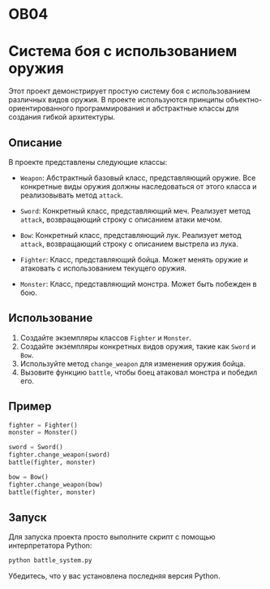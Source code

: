 # ОВ04
 
# Система боя с использованием оружия

Этот проект демонстрирует простую систему боя с использованием различных видов оружия. В проекте используются принципы объектно-ориентированного программирования и абстрактные классы для создания гибкой архитектуры.

## Описание

В проекте представлены следующие классы:

- `Weapon`: Абстрактный базовый класс, представляющий оружие. Все конкретные виды оружия должны наследоваться от этого класса и реализовывать метод `attack`.

- `Sword`: Конкретный класс, представляющий меч. Реализует метод `attack`, возвращающий строку с описанием атаки мечом.

- `Bow`: Конкретный класс, представляющий лук. Реализует метод `attack`, возвращающий строку с описанием выстрела из лука.

- `Fighter`: Класс, представляющий бойца. Может менять оружие и атаковать с использованием текущего оружия.

- `Monster`: Класс, представляющий монстра. Может быть побежден в бою.

## Использование

1. Создайте экземпляры классов `Fighter` и `Monster`.
2. Создайте экземпляры конкретных видов оружия, такие как `Sword` и `Bow`.
3. Используйте метод `change_weapon` для изменения оружия бойца.
4. Вызовите функцию `battle`, чтобы боец атаковал монстра и победил его.

## Пример

```python
fighter = Fighter()
monster = Monster()

sword = Sword()
fighter.change_weapon(sword)
battle(fighter, monster)

bow = Bow()
fighter.change_weapon(bow)
battle(fighter, monster)
```

## Запуск

Для запуска проекта просто выполните скрипт с помощью интерпретатора Python:

```python
python battle_system.py
```

Убедитесь, что у вас установлена последняя версия Python.

